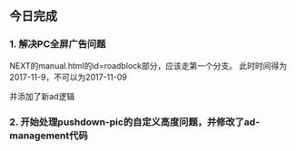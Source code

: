 ## 今日完成
### 1. 解决PC全屏广告问题
NEXT的manual.html的id=roadblock部分，应该走第一个分支。
此时时间得为 2017-11-9，不可以为2017-11-09

并添加了新ad逻辑

### 2. 开始处理pushdown-pic的自定义高度问题，并修改了ad-management代码
